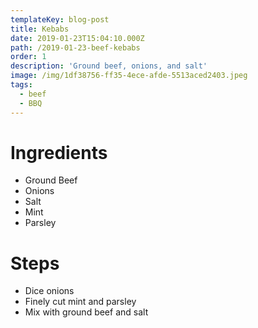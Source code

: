 ```yaml
---
templateKey: blog-post
title: Kebabs
date: 2019-01-23T15:04:10.000Z
path: /2019-01-23-beef-kebabs
order: 1
description: 'Ground beef, onions, and salt'
image: /img/1df38756-ff35-4ece-afde-5513aced2403.jpeg
tags:
  - beef
  - BBQ
---
```


# Ingredients

- Ground Beef
- Onions
- Salt
- Mint
- Parsley

# Steps

- Dice onions
- Finely cut mint and parsley
- Mix with ground beef and salt
